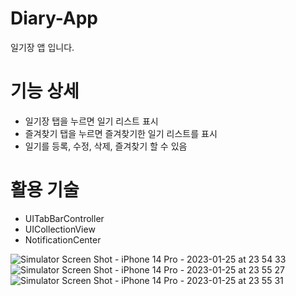 # Diary-App
일기장 앱 입니다.

# 기능 상세
- 일기장 탭을 누르면 일기 리스트 표시
- 즐겨찾기 탭을 누르면 즐겨찾기한 일기 리스트를 표시
- 일기를 등록, 수정, 삭제, 즐겨찾기 할 수 있음

# 활용 기술
- UITabBarController
- UICollectionView
- NotificationCenter

![Simulator Screen Shot - iPhone 14 Pro - 2023-01-25 at 23 54 33](https://user-images.githubusercontent.com/86593582/214596500-1c1ee85f-03ac-4609-87d9-bea3d8e3a5f7.png)
![Simulator Screen Shot - iPhone 14 Pro - 2023-01-25 at 23 55 27](https://user-images.githubusercontent.com/86593582/214596496-c2b1bf91-e867-4859-ad9d-e94d0cd24fd9.png)
![Simulator Screen Shot - iPhone 14 Pro - 2023-01-25 at 23 55 31](https://user-images.githubusercontent.com/86593582/214596485-c2c2d80a-996e-43e7-bf18-bb22f3bfd6f7.png)
